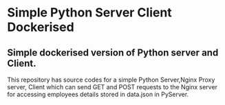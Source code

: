 # Simple Python Server Client Dockerised
## Simple dockerised version of Python server and Client.
This repository has source codes for a simple Python Server,Nginx Proxy server, Client which can send GET and POST requests to the Nginx server for accessing employees details stored in data.json in PyServer. 





